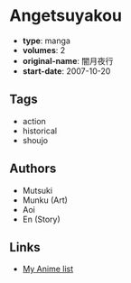 # Angetsuyakou

-   **type**: manga
-   **volumes**: 2
-   **original-name**: 闇月夜行
-   **start-date**: 2007-10-20

## Tags

-   action
-   historical
-   shoujo

## Authors

-   Mutsuki
-   Munku (Art)
-   Aoi
-   En (Story)

## Links

-   [My Anime list](https://myanimelist.net/manga/14409/Angetsuyakou)
